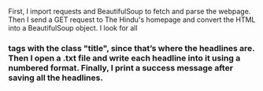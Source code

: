 First, I import requests and BeautifulSoup to fetch and parse the webpage.
Then I send a GET request to The Hindu's homepage and convert the HTML into a BeautifulSoup object.
I look for all <h3> tags with the class "title", since that’s where the headlines are.
Then I open a .txt file and write each headline into it using a numbered format.
Finally, I print a success message after saving all the headlines.

